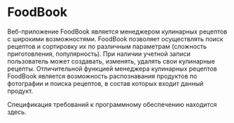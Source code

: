 # FoodBook

Веб-приложение FoodBook является менеджером кулинарных рецептов с широкими возможностями.
FoodBook позволяет осуществлять поиск рецептов и сортировку их по различным параметрам (сложность приготовления, популярность).
При наличии учетной записи пользователь может создавать, изменять, удалять свои кулинарные рецепты.
Отличительной функцией менеджера кулинарных рецептов FoodBook является возможность распознавания продуктов по фотографии и
поиска рецептов, в состав которых входит данный продукт.

Спецификация требований к программному обеспечению находится здесь.
